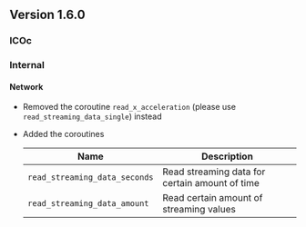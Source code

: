 ## Version 1.6.0

### ICOc

### Internal

#### Network

- Removed the coroutine `read_x_acceleration` (please use `read_streaming_data_single`) instead
- Added the coroutines

  | Name                          | Description                                    |
  | ----------------------------- | ---------------------------------------------- |
  | `read_streaming_data_seconds` | Read streaming data for certain amount of time |
  | `read_streaming_data_amount`  | Read certain amount of streaming values        |
